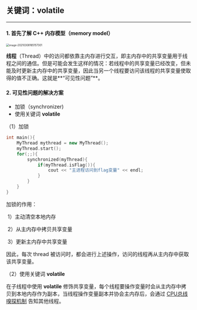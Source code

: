 ## 关键词：volatile 

------

#### 1. 首先了解 C++ 内存模型（memory model）

<img src="/Users/admin/Library/Application Support/typora-user-images/image-20210308165157301.png" alt="image-20210308165157301" style="zoom:50%;" />

**线程**（Thread）中的访问都依靠主内存进行交互，即主内存中的共享变量用于线程之间的通信。但是可能会发生这样的情况：若线程中的共享变量已经改变，但未能及时更新主内存中的共享变量，因此当另一个线程要访问该线程的共享变量使取得的值不正确。这就是**“可见性问题”**。

#### 2. 可见性问题的解决方案

- 加锁（synchronizer)
- 使用关键词 **volatile**

（1）加锁

```c++
int main(){
	MyThread mythread = new MyThread();
	myThread.start();
	for(;;){
		synchronized(myThread){
			if(myThread.isFlag()){
				cout << "主进程访问到flag变量" << endl;
			}
		}
	}
}
```

加锁的作用：

​	1）主动清空本地内存

​	2）从主内存中拷贝共享变量

​	3）更新主内存中共享变量

因此，每次 thread 被访问时，都会进行上述操作，访问的线程再从主内存中获取该共享变量。

（2）使用关键词 **volatile**

在子线程中使用 **volatile** 修饰共享变量，每个线程要操作变量时会从主内存中拷贝到本地内存作为副本，当线程操作变量副本并协会主内存后，会通过 <u>CPU总线嗅探机制</u> 告知其他线程。

